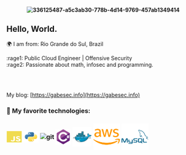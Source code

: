 <h4 align="center">
 

![336125487-a5c3ab30-778b-4d14-9769-457ab1349414](https://github.com/GabrielPrzybysz/GabrielPrzybysz/assets/45472156/622a9319-4f41-4ac0-8cee-2141be5db37c)




## Hello, World. 

 🌍 I am from: Rio Grande do Sul, Brazil
 
:rage1:	Public Cloud Engineer | Offensive Security <br> :rage2: Passionate about math, infosec and programming. 
 
 <br>
 <br>
 
 My blog: [https://gabesec.info](https://gabesec.info)

 <h3> 🖤 My favorite technologies: <h3>
 
  <div style="display: inline_block">
  <img align="center" alt="Js" height="30" width="40" src="https://raw.githubusercontent.com/devicons/devicon/master/icons/javascript/javascript-plain.svg">
   
  <img align="center" alt="Python" height="30" width="40" src="https://raw.githubusercontent.com/devicons/devicon/master/icons/python/python-original.svg">
   
  <img align="center" alt="git" height="30" width="40" src="https://cdn.jsdelivr.net/gh/devicons/devicon/icons/git/git-original.svg" />
   
  <img align="center" alt="git" height="40" width="40" src="https://raw.githubusercontent.com/devicons/devicon/2ae2a900d2f041da66e950e4d48052658d850630/icons/csharp/csharp-original.svg" />
   
  <img align="center" alt="git" height="50" width="50" src="https://raw.githubusercontent.com/devicons/devicon/2ae2a900d2f041da66e950e4d48052658d850630/icons/docker/docker-original.svg" />
   
  <img align="center" alt="git" height="70" width="70" src="https://raw.githubusercontent.com/devicons/devicon/2ae2a900d2f041da66e950e4d48052658d850630/icons/amazonwebservices/amazonwebservices-plain-wordmark.svg" />
   
  <img align="center" alt="git" height="70" width="70" src="https://raw.githubusercontent.com/devicons/devicon/2ae2a900d2f041da66e950e4d48052658d850630/icons/mysql/mysql-plain-wordmark.svg" />
</div>
  
